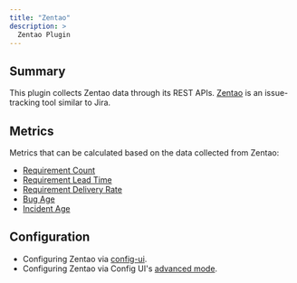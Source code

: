 ```yaml
---
title: "Zentao"
description: >
  Zentao Plugin
---
```


## Summary

This plugin collects Zentao data through its REST APIs. [Zentao](https://github.com/easysoft/zentaopms) is an issue-tracking tool similar to Jira.

## Metrics

Metrics that can be calculated based on the data collected from Zentao:

- [Requirement Count](/Metrics/RequirementCount.md)
- [Requirement Lead Time](/Metrics/RequirementLeadTime.md)
- [Requirement Delivery Rate](/Metrics/RequirementDeliveryRate.md)
- [Bug Age](/Metrics/BugAge.md)
- [Incident Age](/Metrics/IncidentAge.md)

## Configuration

- Configuring Zentao via [config-ui](/UserManuals/ConfigUI/Zentao.md).
- Configuring Zentao via Config UI's [advanced mode](/UserManuals/ConfigUI/AdvancedMode.md#5-zentao).
